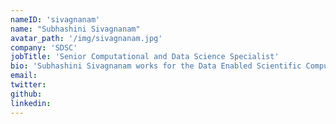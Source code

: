 ```yaml
---
nameID: 'sivagnanam'
name: "Subhashini Sivagnanam"
avatar_path: '/img/sivagnanam.jpg'
company: 'SDSC'
jobTitle: 'Senior Computational and Data Science Specialist'
bio: 'Subhashini Sivagnanam works for the Data Enabled Scientific Computing division as the principal computational and data science specialist. Her primary areas of research focus are in the fields of distributed computing/Cyberinfrastructure (CI), scientific data management and reproducible science.  She leads the Open Science Chain (OSC) project which uses blockchain to ensure integrity of scientific data. Since 2005, she has been working on various projects related to reducing the complexity of using CI resources such as developing metascheduling tools, creating science gateways, providing scientific computing support, and leading training effort.'
email: 
twitter:
github:
linkedin:
---
```

